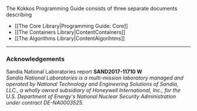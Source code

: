The Kokkos Programming Guide consists of three separate documents describing

* [[The Core Library|Programming Guide: Core]]
* [[The Containers Library|ContentContainers]]
* [[The Algorithms Library|ContentAlgorihtms]]


---

### Acknowledgements

Sandia National Laboratories report **SAND2017-11710 W**     
_Sandia National Laboratories is a multi-mission laboratory managed and operated by National Technology and Engineering Solutions of Sandia, LLC., a wholly owned subsidiary of Honeywell International, Inc., for the U.S. Department of Energy's National Nuclear Security Administration under contract DE-NA0003525._
